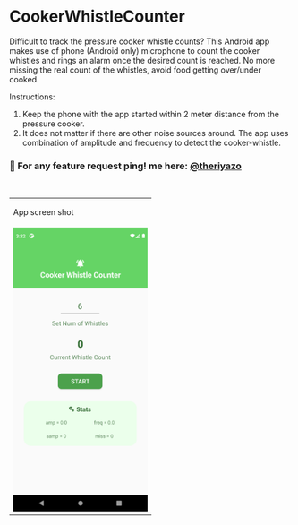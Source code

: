 # CookerWhistleCounter

Difficult to track the pressure cooker whistle counts? This Android app makes use of phone (Android only) microphone to count the cooker whistles and rings an alarm once the desired count is reached. No more missing the real count of the whistles, avoid food getting over/under cooked.

Instructions:
1. Keep the phone with the app started within 2 meter distance from the pressure cooker.
2. It does not matter if there are other noise sources around. The app uses combination of amplitude and frequency to detect the cooker-whistle.

### 🧪 For any feature request ping! me here: [@theriyazo](https://www.twitter.com/theriyazo) 
<br>

<table>
  <tr>
    <td>
      <p>App screen shot</p>
    </td>
  </tr>
  
  <tr>
    <td>
      <img src="Screenshot_1662760935.png" width="240px"/> 
    </td>
  </tr>
</table>

